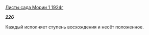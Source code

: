 [Листы сада Мории 1 1924г](https://127.0.0.1:4002/agni/1924)

___226___

Каждый исполняет ступень восхождения и несёт положенное.   

